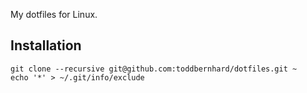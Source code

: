 My dotfiles for Linux.

## Installation

```terminal
git clone --recursive git@github.com:toddbernhard/dotfiles.git ~
echo '*' > ~/.git/info/exclude
```
